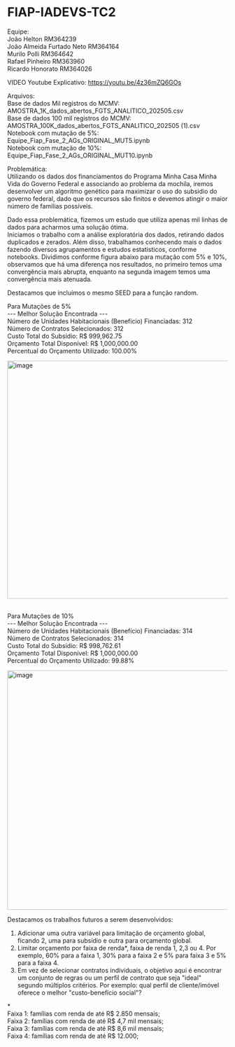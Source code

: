 # FIAP-IADEVS-TC2

Equipe: <br> 
João Helton RM364239 <br>
João Almeida Furtado Neto RM364164 <br>
Murilo Polli RM364642 <br>
Rafael Pinheiro RM363960 <br> 
Ricardo Honorato RM364026 <br>


VIDEO Youtube Explicativo: https://youtu.be/4z36mZQ6GOs <br>
  
Arquivos:<br>
  Base de dados Mil registros do MCMV: AMOSTRA_1K_dados_abertos_FGTS_ANALITICO_202505.csv <br>
  Base de dados 100 mil registros do MCMV: AMOSTRA_100K_dados_abertos_FGTS_ANALITICO_202505 (1).csv <br>
  Notebook com mutação de 5%: Equipe_Fiap_Fase_2_AGs_ORIGINAL_MUT5.ipynb <br>
  Notebook com mutação de 10%: Equipe_Fiap_Fase_2_AGs_ORIGINAL_MUT10.ipynb <br>

Problemática:<br>
  Utilizando os dados dos financiamentos do Programa Minha Casa Minha Vida do Governo Federal e associando ao problema da mochila, iremos desenvolver um algoritmo genético para maximizar o uso do subsidio do governo federal, dado que os recursos são finitos e devemos atingir o maior número de famílias possíveis.<br>

  Dado essa problemática, fizemos um estudo que utiliza apenas mil linhas de dados para acharmos uma solução ótima.<br>
  Iniciamos o trabalho com a análise exploratória dos dados, retirando dados duplicados e zerados.
  Além disso, trabalhamos conhecendo mais o dados fazendo diversos agrupamentos e estudos estatisticos, conforme notebooks.
  Dividimos conforme figura abaixo para mutação com 5% e 10%, observamos que há uma diferença nos resultados, no primeiro temos uma convergência mais abrupta, enquanto na segunda imagem temos uma convergência mais atenuada. 

Destacamos que incluímos o mesmo SEED para a função random.

Para Mutações de 5%
<br>
--- Melhor Solução Encontrada --- <br>
Número de Unidades Habitacionais (Benefício) Financiadas: 312 <br>
Número de Contratos Selecionados: 312 <br>
Custo Total do Subsídio: R$ 999,962.75 <br>
Orçamento Total Disponível: R$ 1,000,000.00 <br>
Percentual do Orçamento Utilizado: 100.00% <br>

  <img width="1135" height="544" alt="image" src="https://github.com/user-attachments/assets/c82ef08a-0520-44ec-9481-f35182d0db81" /> <br><br>


Para Mutações de 10%
<br>
--- Melhor Solução Encontrada --- <br>
Número de Unidades Habitacionais (Benefício) Financiadas: 314 <br>
Número de Contratos Selecionados: 314 <br>
Custo Total do Subsídio: R$ 998,762.61 <br>
Orçamento Total Disponível: R$ 1,000,000.00 <br>
Percentual do Orçamento Utilizado: 99.88% <br>


  <img width="1138" height="547" alt="image" src="https://github.com/user-attachments/assets/24c2b96a-e57e-462a-abf6-8f7b7c5ce924" />


Destacamos os trabalhos futuros a serem desenvolvidos:
1) Adicionar uma outra variável para limitação de orçamento global, ficando 2, uma para subsídio e outra para orçamento global. <br>
2) Limitar orçamento por faixa de renda*, faixa de renda 1, 2,3 ou 4. Por exemplo, 60% para a faixa 1, 30% para a faixa 2 e 5% para faixa 3 e  5% para a faixa 4.
3) Em vez de selecionar contratos individuais, o objetivo aqui é encontrar um conjunto de regras ou um perfil de contrato que seja "ideal" segundo múltiplos critérios. Por exemplo: qual perfil de cliente/imóvel oferece o melhor "custo-benefício social"?

*<br>
Faixa 1: famílias com renda de até R$ 2.850 mensais;<br>
Faixa 2: famílias com renda de até R$ 4,7 mil mensais;<br>
Faixa 3: famílias com renda de até R$ 8,6 mil mensais; <br>
Faixa 4: famílias com renda de até R$ 12.000;






